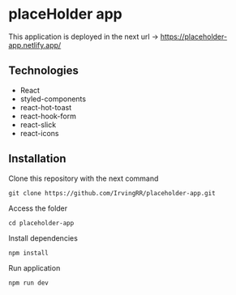 # placeHolder app

This application is deployed in the next url -> https://placeholder-app.netlify.app/

## Technologies
- React
- styled-components
- react-hot-toast
- react-hook-form
- react-slick
- react-icons

## Installation

Clone this repository with the next command

    git clone https://github.com/IrvingRR/placeholder-app.git

Access the folder 

    cd placeholder-app

Install dependencies

    npm install

Run application

    npm run dev